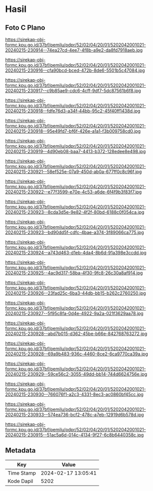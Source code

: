 # Hasil

## Foto C Plano

https://sirekap-obj-formc.kpu.go.id/37bf/pemilu/pdpr/52/02/04/20/01/5202042001021-20240215-230914--74ea27cd-4ee7-4f8b-a9e2-da8fd7918aeb.jpg

https://sirekap-obj-formc.kpu.go.id/37bf/pemilu/pdpr/52/02/04/20/01/5202042001021-20240215-230916--cfa90bcd-bced-472b-8de6-5501b5c47084.jpg

https://sirekap-obj-formc.kpu.go.id/37bf/pemilu/pdpr/52/02/04/20/01/5202042001021-20240215-230917--c9b85ae9-cdc6-4cff-9df7-5dc87561b6f8.jpg

https://sirekap-obj-formc.kpu.go.id/37bf/pemilu/pdpr/52/02/04/20/01/5202042001021-20240215-230918--fdfe76d3-a34f-44bb-95c2-45f40ff1438d.jpg

https://sirekap-obj-formc.kpu.go.id/37bf/pemilu/pdpr/52/02/04/20/01/5202042001021-20240215-230918--95e49fd7-bf6f-426e-a1a1-f3b009758cd0.jpg

https://sirekap-obj-formc.kpu.go.id/37bf/pemilu/pdpr/52/02/04/20/01/5202042001021-20240215-230919--4d90eb08-baa7-4413-b372-128edee8e498.jpg

https://sirekap-obj-formc.kpu.go.id/37bf/pemilu/pdpr/52/02/04/20/01/5202042001021-20240215-230921--58ef525e-07a9-450d-ab0a-677ff0c8c96f.jpg

https://sirekap-obj-formc.kpu.go.id/37bf/pemilu/pdpr/52/02/04/20/01/5202042001021-20240215-230922--e77f3599-e70e-4c53-a6de-6f4f9b3f83f7.jpg

https://sirekap-obj-formc.kpu.go.id/37bf/pemilu/pdpr/52/02/04/20/01/5202042001021-20240215-230923--8cda3d5e-9e82-4f2f-80bd-6188c0f054ca.jpg

https://sirekap-obj-formc.kpu.go.id/37bf/pemilu/pdpr/52/02/04/20/01/5202042001021-20240215-230923--bd90dd5f-cdfc-4bae-a374-3f89066ca775.jpg

https://sirekap-obj-formc.kpu.go.id/37bf/pemilu/pdpr/52/02/04/20/01/5202042001021-20240215-230924--a743d463-d1eb-4da4-8b6d-91a398e3ccdd.jpg

https://sirekap-obj-formc.kpu.go.id/37bf/pemilu/pdpr/52/02/04/20/01/5202042001021-20240215-230925--4ac9d317-58ba-4f30-9fc8-26c30a8af914.jpg

https://sirekap-obj-formc.kpu.go.id/37bf/pemilu/pdpr/52/02/04/20/01/5202042001021-20240215-230926--23fad25c-6ba3-44db-bb15-b262c2760250.jpg

https://sirekap-obj-formc.kpu.go.id/37bf/pemilu/pdpr/52/02/04/20/01/5202042001021-20240215-230927--5f95c8fa-0d4e-4922-9a2a-021f3629aa78.jpg

https://sirekap-obj-formc.kpu.go.id/37bf/pemilu/pdpr/52/02/04/20/01/5202042001021-20240215-230928--abd7b015-d362-45be-b66e-842768763272.jpg

https://sirekap-obj-formc.kpu.go.id/37bf/pemilu/pdpr/52/02/04/20/01/5202042001021-20240215-230928--69a9b483-936c-4460-8ce2-6ca9770ca39a.jpg

https://sirekap-obj-formc.kpu.go.id/37bf/pemilu/pdpr/52/02/04/20/01/5202042001021-20240215-230929--59ce56c2-3055-49dd-bb14-744d6624756e.jpg

https://sirekap-obj-formc.kpu.go.id/37bf/pemilu/pdpr/52/02/04/20/01/5202042001021-20240215-230930--766076f1-a2c3-4331-8ec3-ac0860bf45cc.jpg

https://sirekap-obj-formc.kpu.go.id/37bf/pemilu/pdpr/52/02/04/20/01/5202042001021-20240215-230933--574ea736-bcf2-478c-a7eb-12919d6b578d.jpg

https://sirekap-obj-formc.kpu.go.id/37bf/pemilu/pdpr/52/02/04/20/01/5202042001021-20240215-230915--51ac5a6d-014c-4134-9f27-6c8b6440358c.jpg


## Metadata

| Key        | Value               |
| ---------- | ------------------- |
| Time Stamp | 2024-02-17 13:05:41 |
| Kode Dapil | 5202                |



